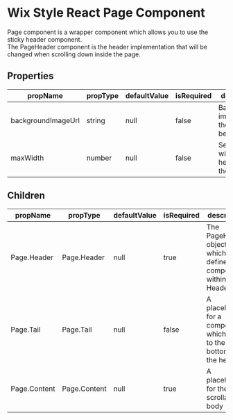 # Wix Style React Page Component

Page component is a wrapper component which allows you to use the sticky header component.
<br/>
The PageHeader component is the header implementation that will be changed when scrolling down inside the page.

## Properties

| propName | propType | defaultValue | isRequired | description |
|----------|----------|--------------|------------|-------------|
| backgroundImageUrl | string | null | false | Background image url of the header beackground |
| maxWidth | number | null | false | Sets the max width of the header and the content |

## Children
| propName | propType | defaultValue | isRequired | description |
|----------|----------|--------------|------------|-------------|
| Page.Header | Page.Header | null | true | The PageHeader object which defines the components within the Header |
| Page.Tail | Page.Tail | null | false | A placeholder for a component which sticks to the bottom of the header |
| Page.Content | Page.Content | null | true | A placeholder for the page scrollable body |